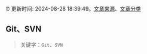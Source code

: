 :alarm_clock: 更新时间: 2024-08-28 18:39:49。[文章来源](/README.md)、[文章分类](/TAGS.md)

## Git、SVN


> 关键字：`Git`、`SVN`



